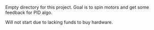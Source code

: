 Empty directory for this project. Goal is to spin motors and get some feedback for PID algo.

Will not start due to lacking funds to buy hardware.